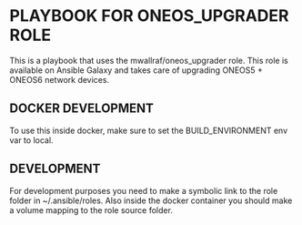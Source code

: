 # PLAYBOOK FOR ONEOS_UPGRADER ROLE

This is a playbook that uses the mwallraf/oneos_upgrader role. This role is available on Ansible Galaxy and takes care of upgrading ONEOS5 + ONEOS6 network devices.

## DOCKER DEVELOPMENT

To use this inside docker, make sure to set the BUILD_ENVIRONMENT env var to local.

## DEVELOPMENT

For development purposes you need to make a symbolic link to the role folder in ~/.ansible/roles.
Also inside the docker container you should make a volume mapping to the role source folder.
